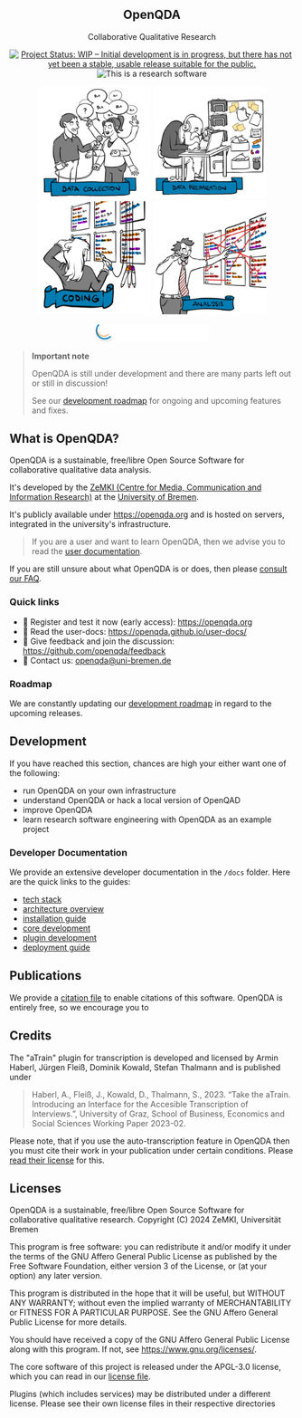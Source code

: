 <div align="center">
    <h2>OpenQDA</h2>
    <p>Collaborative Qualitative Research</p>

[![Project Status: WIP – Initial development is in progress, but there has not yet been a stable, usable release suitable for the public.](https://www.repostatus.org/badges/latest/wip.svg)](https://www.repostatus.org/#wip)
![This is a research software](https://img.shields.io/badge/research-software-blue?style=plastic)

</div>


<p align="center">

<img src="https://raw.githubusercontent.com/openqda/.github/main/profile/bg_top_left_512x512_96dpi.PNG" alt="img data collection" width="200"/>
<img src="https://raw.githubusercontent.com/openqda/.github/main/profile/bg_bottom_left_512x512_96dpi.PNG" alt="img data preparation" width="200" />
<img src="https://raw.githubusercontent.com/openqda/.github/main/profile/bg_top_right_512x512_96dpi.PNG" alt="img coding" width="200"/>
<img src="https://raw.githubusercontent.com/openqda/.github/main/profile/bg_bottom_right_512x512_96dpi.PNG" alt="img analysis" width="200"/>
</p>
<p align="center">
    <img src="https://github.com/openqda/.github/blob/main/profile/zemki-und-uni-logo-weiss-1x.png?raw=true" alt="img ZeMKI" width="200"/>
</p>

> **Important note**
>
> OpenQDA is still under development and there are many parts
> left out or still in discussion!
>
> See our [development roadmap](https://github.com/openqda/openqda/milestones)
> for ongoing and upcoming features and fixes.

## What is OpenQDA?
OpenQDA is a sustainable, free/libre Open Source Software for collaborative qualitative data analysis.

It's developed by the [ZeMKI (Centre for Media, Communication and Information Research)](https://zemki.uni-bremen.de/)
at the [University of Bremen](https://www.uni-bremen.de/).

It's publicly available under https://openqda.org and is hosted on servers,
integrated in the university's infrastructure.

> If you are a user and want to learn OpenQDA, then we advise you to read
the [user documentation](https://openqda.github.io/user-docs/).

If you are still unsure about what OpenQDA is or does, then please [consult our FAQ](https://openqda.org/faq).

### Quick links

- 🚀 Register and test it now (early access): https://openqda.org
- 📔 Read the user-docs: https://openqda.github.io/user-docs/
- 📢 Give feedback and join the discussion: https://github.com/openqda/feedback
- 📧 Contact us: [openqda@uni-bremen.de](mailto:openqda@uni-bremen.de)

### Roadmap

We are constantly updating our [development roadmap](https://github.com/openqda/openqda/milestones)
in regard to the upcoming releases.

## Development

If you have reached this section, chances are high your either want one of the following:

- run OpenQDA on your own infrastructure
- understand OpenQDA or hack a local version of OpenQAD
- improve OpenQDA
- learn research software engineering with OpenQDA as an example project


### Developer Documentation

We provide an extensive developer documentation in the `/docs` folder.
Here are the quick links to the guides:

- [tech stack](./docs/TECH-STACK.md)
- [architecture overview](./docs/ARCHITECTURE.md)
- [installation guide](./docs/INSTALLATION.md)
- [core development](./docs/CORE.md)
- [plugin development](./docs/PLUGINS.md)
- [deployment guide](./docs/DEPLOYMENT.md)

## Publications

We provide a [citation file](./CITATION.cff) to enable citations of this software.
OpenQDA is entirely free, so we encourage you to

## Credits

The "aTrain" plugin for transcription is developed and licensed by Armin Haberl, Jürgen Fleiß,
Dominik Kowald, Stefan Thalmann and is published under

> Haberl, A., Fleiß, J., Kowald, D., Thalmann, S., 2023.
> “Take the aTrain. Introducing an Interface for the Accesible Transcription of Interviews.”,
> University of Graz, School of Business, Economics and Social Sciences Working Paper 2023-02.

Please note, that if you use the auto-transcription feature in OpenQDA then you must
cite their work in your publication under certain conditions.
Please [read their license](https://github.com/JuergenFleiss/aTrain/blob/main/LICENSE) for this.

## Licenses

OpenQDA is a sustainable, free/libre Open Source Software for collaborative qualitative research.
Copyright (C) 2024 ZeMKI, Universität Bremen

This program is free software: you can redistribute it and/or modify
it under the terms of the GNU Affero General Public License as published
by the Free Software Foundation, either version 3 of the License, or
(at your option) any later version.

This program is distributed in the hope that it will be useful,
but WITHOUT ANY WARRANTY; without even the implied warranty of
MERCHANTABILITY or FITNESS FOR A PARTICULAR PURPOSE.  See the
GNU Affero General Public License for more details.

You should have received a copy of the GNU Affero General Public License
along with this program.  If not, see <https://www.gnu.org/licenses/>.

The core software of this project is released under the APGL-3.0 license,
which you can read in our [license file](./LICENSE).

Plugins (which includes services) may be distributed under a different license.
Please see their own license files in their respective directories
